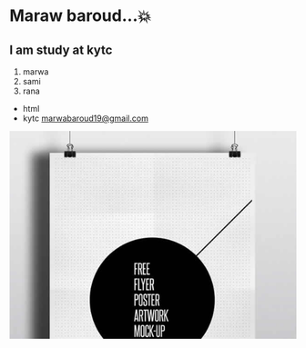 # Maraw baroud...:boom:
## l am study at kytc
1. marwa
2. sami
3. rana
* html
* kytc
marwabaroud19@gmail.com

![](img/portfolio/1.jpg)
